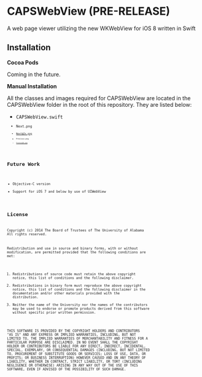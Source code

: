 CAPSWebView (PRE-RELEASE)
=========================

A web page viewer utilizing the new WKWebView for iOS 8 written in Swift

## Installation

**Cocoa Pods**

Coming in the future.

**Manual Installation**

All the classes and images required for CAPSWebView are located in the CAPSWebView folder in the root of this repository. They are listed below:

* <code>CAPSWebView.swift<code>
* <code>Next.png<code>
* <code>Next@2x.png<code>
* <code>Previous.png<code>
* <code>Previous@2x.png<code>

## Future Work

* Objective-C version
* Support for iOS 7 and below by use of UIWebView

## License ##

Copyright (c) 2014 The Board of Trustees of The University of Alabama
All rights reserved.

Redistribution and use in source and binary forms, with or without
modification, are permitted provided that the following conditions
are met:

 1. Redistributions of source code must retain the above copyright
    notice, this list of conditions and the following disclaimer.
 2. Redistributions in binary form must reproduce the above copyright
    notice, this list of conditions and the following disclaimer in the
    documentation and/or other materials provided with the distribution.
 3. Neither the name of the University nor the names of the contributors
    may be used to endorse or promote products derived from this software
    without specific prior written permission.

THIS SOFTWARE IS PROVIDED BY THE COPYRIGHT HOLDERS AND CONTRIBUTORS
"AS IS" AND ANY EXPRESS OR IMPLIED WARRANTIES, INCLUDING, BUT NOT
LIMITED TO, THE IMPLIED WARRANTIES OF MERCHANTABILITY AND FITNESS
FOR A PARTICULAR PURPOSE ARE DISCLAIMED. IN NO EVENT SHALL
THE COPYRIGHT HOLDER OR CONTRIBUTORS BE LIABLE FOR ANY DIRECT,
INDIRECT, INCIDENTAL, SPECIAL, EXEMPLARY, OR CONSEQUENTIAL DAMAGES
(INCLUDING, BUT NOT LIMITED TO, PROCUREMENT OF SUBSTITUTE GOODS OR
SERVICES; LOSS OF USE, DATA, OR PROFITS; OR BUSINESS INTERRUPTION)
HOWEVER CAUSED AND ON ANY THEORY OF LIABILITY, WHETHER IN CONTRACT,
STRICT LIABILITY, OR TORT (INCLUDING NEGLIGENCE OR OTHERWISE)
ARISING IN ANY WAY OUT OF THE USE OF THIS SOFTWARE, EVEN IF ADVISED
OF THE POSSIBILITY OF SUCH DAMAGE.
